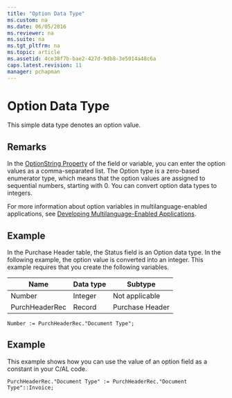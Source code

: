 ```yaml
---
title: "Option Data Type"
ms.custom: na
ms.date: 06/05/2016
ms.reviewer: na
ms.suite: na
ms.tgt_pltfrm: na
ms.topic: article
ms.assetid: 4ce38f7b-bae2-427d-9db8-3e5014a48c6a
caps.latest.revision: 11
manager: pchapman
---
```

# Option Data Type
This simple data type denotes an option value.  
  
## Remarks  
 In the [OptionString Property](../dynamics-nav/OptionString-Property.md) of the field or variable, you can enter the option values as a comma\-separated list. The Option type is a zero\-based enumerator type, which means that the option values are assigned to sequential numbers, starting with 0. You can convert option data types to integers.  
  
 For more information about option variables in multilanguage\-enabled applications, see [Developing Multilanguage\-Enabled Applications](../dynamics-nav/Developing-Multilanguage-Enabled-Applications.md).  
  
## Example  
 In the Purchase Header table, the Status field is an Option data type. In the following example, the option value is converted into an integer. This example requires that you create the following variables.  
  
|Name|Data type|Subtype|  
|----------|---------------|-------------|  
|Number|Integer|Not applicable|  
|PurchHeaderRec|Record|Purchase Header|  
  
```  
Number := PurchHeaderRec."Document Type";  
```  
  
## Example  
 This example shows how you can use the value of an option field as a constant in your C\/AL code.  
  
```  
PurchHeaderRec."Document Type" := PurchHeaderRec."Document Type"::Invoice;   
```